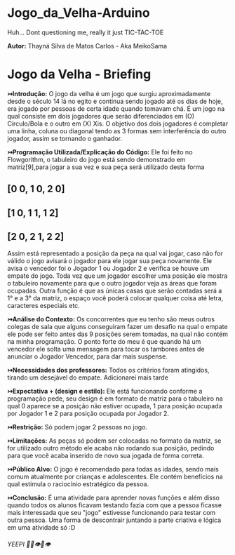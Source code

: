 # Jogo_da_Velha-Arduino
Huh... Dont questioning me, really it just TIC-TAC-TOE

**Autor:** Thayná Silva de Matos Carlos - Aka MeikoSama

# Jogo da Velha - Briefing
 
**↣Introdução:** O jogo da velha é um jogo que surgiu aproximadamente desde o século 14 lá no egito e continua sendo jogado até os dias de hoje, era jogado por pessoas de certa idade quando tomavam chá. É um jogo na qual consiste em dois jogadores que serão diferenciados em (O) Circulo/Bola e o outro em (X) Xis. O objetivo dos dois jogadores é completar uma linha, coluna ou diagonal tendo as 3 formas sem interferência do outro jogador, assim se tornando o ganhador.

**↣Programação Utilizada/Explicação do Código:** Ele foi feito no Flowgorithm, o tabuleiro do jogo está sendo demonstrado em matriz[9],para jogar a sua vez e sua peça será utilizado desta forma
## [0 0, 1 0, 2 0]
## [1 0, 1 1, 1 2]
## [2 0, 2 1, 2 2]
Assim está representado a posição da peça na qual vai jogar, caso não for válido o jogo avisará o jogador para ele jogar sua peça novamente. Ele avisa o vencedor foi o Jogador 1 ou Jogador 2 e verifica se houve um empate do jogo. Toda vez que um jogador escolher uma posição ele mostra o tabuleiro novamente para que o outro jogador veja as áreas que foram ocupadas. Outra função é que as únicas casas que serão contadas será a 1° e a 3° da matriz, o espaço você poderá colocar qualquer coisa até letra, caracteres especiais etc.

**↣Análise do Contexto:** Os concorrentes que eu tenho são meus outros colegas de sala que alguns conseguiram fazer um desafio na qual o empate ele pode ser feito antes das 9 posições serem tomadas, na qual não contém na minha programação. O ponto forte do meu é que quando há um vencedor ele solta uma mensagem para tocar os tambores antes de anunciar o Jogador Vencedor, para dar mais suspense.

**↣Necessidades dos professores:** Todos os critérios foram atingidos, tirando um desejável do empate. Adicionarei mais tarde

**↣Expectativa + (design e estilo):** Ele está funcionando conforme a programação pede, seu design é em formato de matriz para o tabuleiro na qual 0 aparece se a posição não estiver ocupada, 1 para posição ocupada por Jogador 1 e 2 para posição ocupada por Jogador 2.

**↣Restrição:** Só podem jogar 2 pessoas no jogo.

**↣Limitações:** As peças só podem ser colocadas no formato da matriz, se for utilizado outro método ele acaba não rodando sua posição, pedindo para que você acaba inserido de novo sua jogada de forma correta.

**↣Público Alvo:** O jogo é recomendado para todas as idades, sendo mais comum atualmente por crianças e adolescentes. Ele contém benefícios na qual estimula o raciocínio estratégico da pessoa. 

**↣Conclusão:** É uma atividade para aprender novas funções e além disso quando todos os alunos ficavam testando fazia com que a pessoa ficasse mais interessada que seu "jogo" estivesse funcionando para testar com outra pessoa. Uma forma de descontrair juntando a parte criativa e lógica em uma atividade só :D

###### YEEPI 💅🏻👁👄👁

